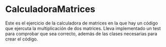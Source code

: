 # CalculadoraMatrices
Este es el ejercicio de la calculadora de matrices en la que hay un código que ejercuta la multiplicación de dos matrices. Lleva implementado un test para comprobar que sea correcto, además de las clases necesarias para crear el código.

